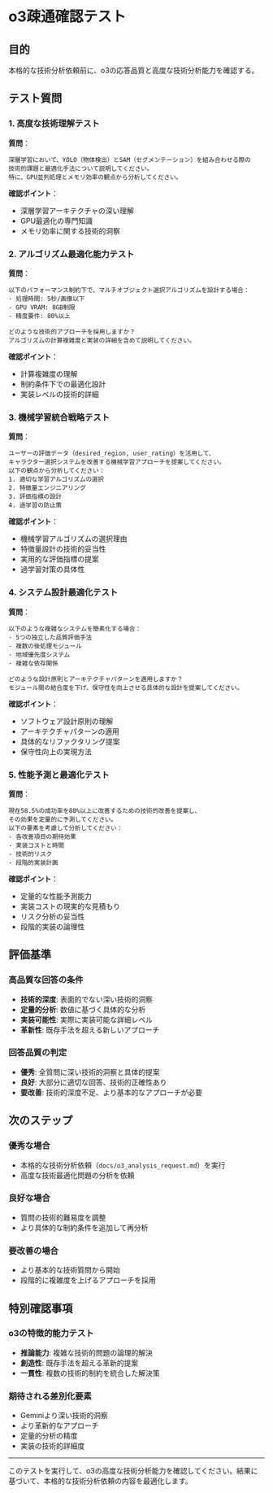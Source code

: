 # o3疎通確認テスト

## 目的
本格的な技術分析依頼前に、o3の応答品質と高度な技術分析能力を確認する。

## テスト質問

### 1. 高度な技術理解テスト
**質問**：
```
深層学習において、YOLO（物体検出）とSAM（セグメンテーション）を組み合わせる際の
技術的課題と最適化手法について説明してください。
特に、GPU並列処理とメモリ効率の観点から分析してください。
```

**確認ポイント**：
- 深層学習アーキテクチャの深い理解
- GPU最適化の専門知識
- メモリ効率に関する技術的洞察

### 2. アルゴリズム最適化能力テスト
**質問**：
```
以下のパフォーマンス制約下で、マルチオブジェクト選択アルゴリズムを設計する場合：
- 処理時間: 5秒/画像以下
- GPU VRAM: 8GB制限
- 精度要件: 80%以上

どのような技術的アプローチを採用しますか？
アルゴリズムの計算複雑度と実装の詳細を含めて説明してください。
```

**確認ポイント**：
- 計算複雑度の理解
- 制約条件下での最適化設計
- 実装レベルの技術的詳細

### 3. 機械学習統合戦略テスト
**質問**：
```
ユーザーの評価データ（desired_region, user_rating）を活用して、
キャラクター選択システムを改善する機械学習アプローチを提案してください。
以下の観点から分析してください：
1. 適切な学習アルゴリズムの選択
2. 特徴量エンジニアリング
3. 評価指標の設計
4. 過学習の防止策
```

**確認ポイント**：
- 機械学習アルゴリズムの選択理由
- 特徴量設計の技術的妥当性
- 実用的な評価指標の提案
- 過学習対策の具体性

### 4. システム設計最適化テスト
**質問**：
```
以下のような複雑なシステムを簡素化する場合：
- 5つの独立した品質評価手法
- 複数の後処理モジュール
- 地域優先度システム
- 複雑な依存関係

どのような設計原則とアーキテクチャパターンを適用しますか？
モジュール間の結合度を下げ、保守性を向上させる具体的な設計を提案してください。
```

**確認ポイント**：
- ソフトウェア設計原則の理解
- アーキテクチャパターンの適用
- 具体的なリファクタリング提案
- 保守性向上の実現方法

### 5. 性能予測と最適化テスト
**質問**：
```
現在58.5%の成功率を80%以上に改善するための技術的改善を提案し、
その効果を定量的に予測してください。
以下の要素を考慮して分析してください：
- 各改善項目の期待効果
- 実装コストと時間
- 技術的リスク
- 段階的実装計画
```

**確認ポイント**：
- 定量的な性能予測能力
- 実装コストの現実的な見積もり
- リスク分析の妥当性
- 段階的実装の論理性

## 評価基準

### 高品質な回答の条件
- **技術的深度**: 表面的でない深い技術的洞察
- **定量的分析**: 数値に基づく具体的な分析
- **実装可能性**: 実際に実装可能な詳細レベル
- **革新性**: 既存手法を超える新しいアプローチ

### 回答品質の判定
- **優秀**: 全質問に深い技術的洞察と具体的提案
- **良好**: 大部分に適切な回答、技術的正確性あり
- **要改善**: 技術的深度不足、より基本的なアプローチが必要

## 次のステップ

### 優秀な場合
- 本格的な技術分析依頼（`docs/o3_analysis_request.md`）を実行
- 高度な技術最適化問題の分析を依頼

### 良好な場合
- 質問の技術的難易度を調整
- より具体的な制約条件を追加して再分析

### 要改善の場合
- より基本的な技術質問から開始
- 段階的に複雑度を上げるアプローチを採用

## 特別確認事項

### o3の特徴的能力テスト
- **推論能力**: 複雑な技術的問題の論理的解決
- **創造性**: 既存手法を超える革新的提案
- **一貫性**: 複数の技術的制約を統合した解決策

### 期待される差別化要素
- Geminiより深い技術的洞察
- より革新的なアプローチ
- 定量的分析の精度
- 実装の技術的詳細度

---

このテストを実行して、o3の高度な技術分析能力を確認してください。結果に基づいて、本格的な技術分析依頼の内容を最適化します。